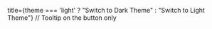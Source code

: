   title={theme === 'light' ? "Switch to Dark Theme" : "Switch to Light Theme"} // Tooltip on the button only
